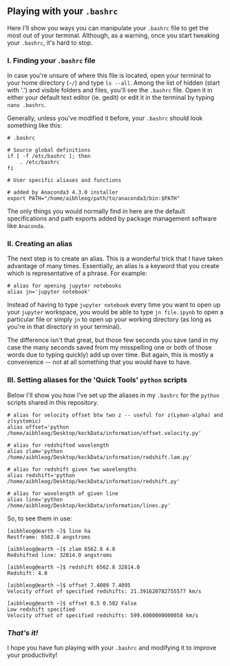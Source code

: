 ## Playing with your `.bashrc`
Here I'll show you ways you can manipulate your `.bashrc` file to get the most out of your terminal. 
Although, as a warning, once you start tweaking your `.bashrc`, it's hard to stop.

### I. Finding your `.bashrc` file
In case you're unsure of where this file is located, open your terminal to your home directory (`~/`) and type ```ls --all```. 
Among the list of hidden (start with '.') and visible folders and files, you'll see the `.bashrc` file.
Open it in either your default text editor (ie. gedit) or edit it in the terminal by typing `nano .bashrc`.

Generally, unless you've modified it before, your `.bashrc` should look something like this:
```
# .bashrc

# Source global definitions
if [ -f /etc/bashrc ]; then
	. /etc/bashrc
fi

# User specific aliases and functions

# added by Anaconda3 4.3.0 installer
export PATH="/home/aibhleog/path/to/anaconda3/bin:$PATH"
```
The only things you would normally find in here are the default specifications and path exports added by package 
management software like `Anaconda`.

### II. Creating an alias
The next step is to create an alias. This is a wonderful trick that I have taken advantage of many times. 
Essentially, an alias is a keyword that you create which is representative of a phrase. For example:
```
# alias for opening jupyter notebooks
alias jn='jupyter notebook'
```
Instead of having to type `jupyter notebook` every time you want to open up your `jupyter` workspace, 
you would be able to type ```jn file.ipynb``` to open a particular file or simply ```jn``` to open up your working directory 
(as long as you're in that directory in your terminal).

The difference isn't that great, but those few seconds you save (and in my case the many seconds saved from my misspelling 
one or both of those words due to typing quickly) add up over time. But again, this is mostly a convenience -- not at all
something that you would have to have.

### III. Setting aliases for the 'Quick Tools' `python` scripts
Below I'll show you how I've set up the aliases in my `.bashrc` for the `python` scripts shared in this repository. 
```
# alias for velocity offset btw two z -- useful for z(Lyman-alpha) and z(systemic)
alias offset='python /home/aibhleog/Desktop/keckData/information/offset.velocity.py'

# alias for redshifted wavelength
alias zlam='python /home/aibhleog/Desktop/keckData/information/redshift.lam.py'

# alias for redshift given two wavelengths
alias redshift='python /home/aibhleog/Desktop/keckData/information/redshift.py'

# alias for wavelength of given line
alias line='python /home/aibhleog/Desktop/keckData/information/lines.py'
```
So, to see them in use:
```
[aibhleog@earth ~]$ line ha
Restframe: 6562.8 angstroms

[aibhleog@earth ~]$ zlam 6562.8 4.0
Redshifted line: 32814.0 angstroms

[aibhleog@earth ~]$ redshift 6562.8 32814.0
Redshift: 4.0

[aibhleog@earth ~]$ offset 7.4089 7.4095
Velocity offset of specified redshifts: 21.391620782755577 km/s

[aibhleog@earth ~]$ offset 0.5 0.502 False
Low redshift specified
Velocity offset of specified redshifts: 599.6000000000058 km/s
```
### *That's it!*
I hope you have fun playing with your `.bashrc` and modifying it to improve your productivity!


